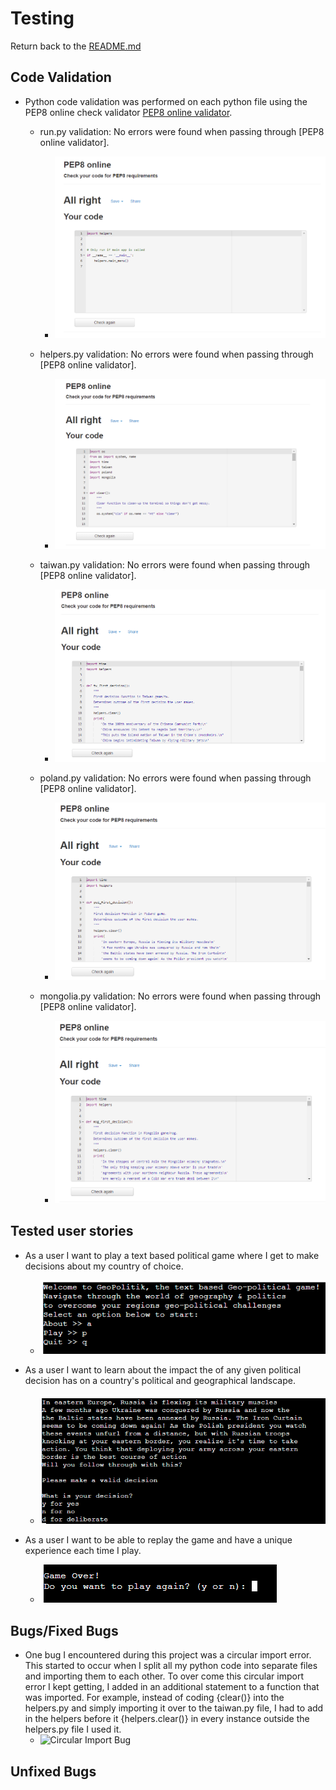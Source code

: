 # Testing

Return back to the [README.md](README.md)

## Code Validation

- Python code validation was performed on each python file using the PEP8 online check validator [PEP8 online validator](http://pep8online.com/).

    - run.py validation: No errors were found when passing through [PEP8 online validator].
        - ![run.py Validation](documents/python-code-validation/run.py-code-check.png)
    
    - helpers.py validation: No errors were found when passing through [PEP8 online validator].
        - ![helpers.py Validation](documents/python-code-validation/helpers.py-code-check.png)
    
    - taiwan.py validation: No errors were found when passing through [PEP8 online validator].
        - ![taiwan.py Validation](documents/python-code-validation/taiwan.py-code-check.png)
    
    - poland.py validation: No errors were found when passing through [PEP8 online validator].
        - ![poland.py Validation](documents/python-code-validation/poland.py-code-check.png)

    - mongolia.py validation: No errors were found when passing through [PEP8 online validator].
        - ![mongolia.py Validation](documents/python-code-validation/mongolia.py-code-check.png)

## Tested user stories

- As a user I want to play a text based political game where I get to make decisions about my country of choice.
    - ![Main Menu of Geo-Politik](documents/geo-politik-screenshots/geopolitik-main-menu.png)

- As a user I want to learn about the impact the of any given political decision has on a country's political and geographical landscape.
    - ![Ingame Decision of Geo-Politik](documents/geo-politik-screenshots/geopolitik-game-decision.png)

- As a user I want to be able to replay the game and have a unique experience each time I play.
    - ![Replay functionality of Geo-Politik](documents/geo-politik-screenshots/geopolitik-replay.png)

## Bugs/Fixed Bugs

- One bug I encountered during this project was a circular import error. This started to occur when I split all my python code into separate files and importing them to each other. To over come this circular import error I kept getting, I added in an additional statement to a function that was imported. For example, instead of coding {clear()} into the helpers.py and simply importing it over to the taiwan.py file, I had to add in the helpers before it {helpers.clear()} in every instance outside the helpers.py file I used it.
    - ![Circular Import Bug]()

## Unfixed Bugs
